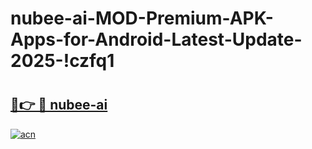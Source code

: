 # nubee-ai-MOD-Premium-APK-Apps-for-Android-Latest-Update-2025-!czfq1

# <h2><a href="https://7eovxk.esa.edu.pl?title=nubee-ai&ref=czfq1">🔗👉 🔴 nubee-ai</a></h2>

[![acn](https://github.com/user-attachments/assets/0f9c940e-d8b0-45ae-aac7-cd30a18b3e1c)](https://7eovxk.esa.edu.pl?title=nubee-ai&ref=czfq1)


